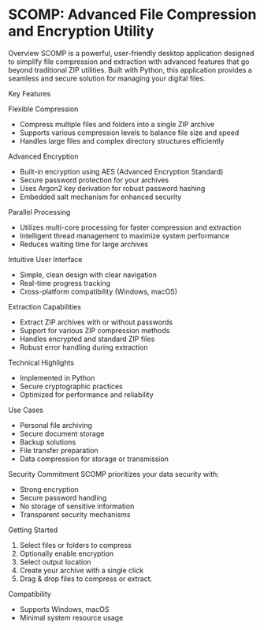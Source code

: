 # SCOMP: Advanced File Compression and Encryption Utility
Overview
SCOMP is a powerful, user-friendly desktop application designed to simplify file compression and extraction with advanced features that go beyond traditional ZIP utilities. Built with Python, this application provides a seamless and secure solution for managing your digital files.

Key Features

Flexible Compression
- Compress multiple files and folders into a single ZIP archive
- Supports various compression levels to balance file size and speed
- Handles large files and complex directory structures efficiently

Advanced Encryption
- Built-in encryption using AES (Advanced Encryption Standard)
- Secure password protection for your archives
- Uses Argon2 key derivation for robust password hashing
- Embedded salt mechanism for enhanced security

Parallel Processing
- Utilizes multi-core processing for faster compression and extraction
- Intelligent thread management to maximize system performance
- Reduces waiting time for large archives

Intuitive User Interface
- Simple, clean design with clear navigation
- Real-time progress tracking
- Cross-platform compatibility (Windows, macOS)

Extraction Capabilities
- Extract ZIP archives with or without passwords
- Support for various ZIP compression methods
- Handles encrypted and standard ZIP files
- Robust error handling during extraction

Technical Highlights
- Implemented in Python
- Secure cryptographic practices
- Optimized for performance and reliability

Use Cases
- Personal file archiving
- Secure document storage
- Backup solutions
- File transfer preparation
- Data compression for storage or transmission

Security Commitment
SCOMP prioritizes your data security with:
- Strong encryption
- Secure password handling
- No storage of sensitive information
- Transparent security mechanisms

Getting Started
1. Select files or folders to compress
2. Optionally enable encryption
3. Select output location
4. Create your archive with a single click
5. Drag & drop files to compress or extract.

Compatibility
- Supports Windows, macOS
- Minimal system resource usage

